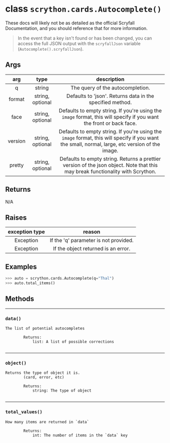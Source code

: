 # **class** `scrython.cards.Autocomplete()`

These docs will likely not be as detailed as the official Scryfall Documentation, and you should reference that for more information.

>In the event that a key isn't found or has been changed, you can access the full JSON output with the `scryfallJson` variable (`Autocomplete().scryfallJson`).

## Args

|arg|type|description|
|:---:|:---:|:---:|
|q|string|The query of the autocompletion.|
|format|string, optional|Defaults to \'json\'. Returns data in the specified method.|
|face|string, optional|Defaults to empty string. If you\'re using the `image` format, this will specify if you want the front or back face.|
|version|string, optional|Defaults to empty string. If you\'re using the `image` format, this will specify if you want the small, normal, large, etc version of the image.|
|pretty|string, optional|Defaults to empty string. Returns a prettier version of the json object. Note that this may break functionality with Scrython.|

## Returns
N/A

## Raises

|exception type|reason|
|:---:|:---:|
|Exception|If the \'q\' parameter is not provided.|
|Exception|If the object returned is an error.|

## Examples
```python
>>> auto = scrython.cards.Autocomplete(q="Thal") 
>>> auto.total_items() 
```

## Methods

---
### `data()`

```
The list of potential autocompletes
        
        Returns:
            list: A list of possible corrections
        
```
---
### `object()`

```
Returns the type of object it is.
        (card, error, etc)
        
        Returns:
            string: The type of object
        
```
---
### `total_values()`

```
How many items are returned in `data`
        
        Returns:
            int: The number of items in the `data` key
        
```
